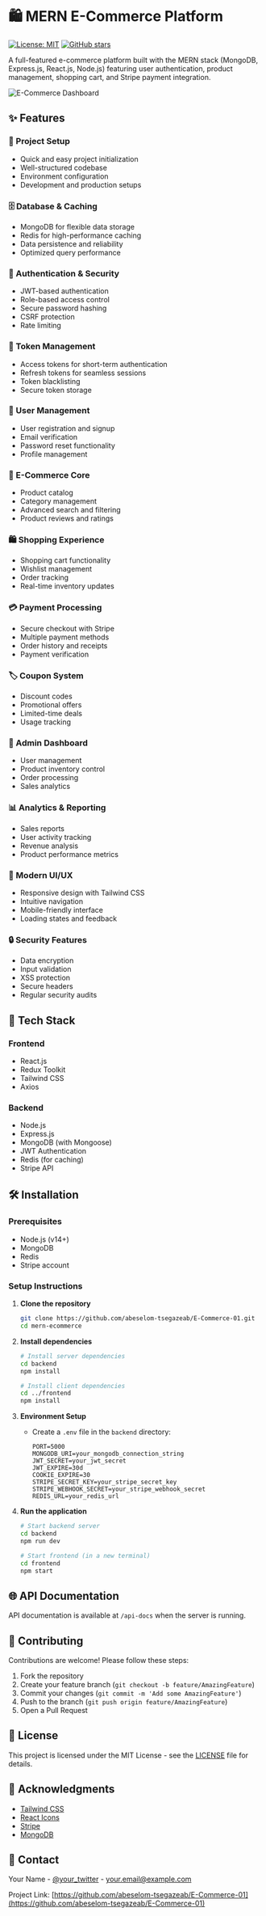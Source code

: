 # 🛍️ MERN E-Commerce Platform

[![License: MIT](https://img.shields.io/badge/License-MIT-yellow.svg)](https://opensource.org/licenses/MIT)
[![GitHub stars](https://img.shields.io/github/stars/abeselom-tsegazeab/E-Commerce-01?style=social)](https://github.com/abeselom-tsegazeab/E-Commerce-01/stargazers)

A full-featured e-commerce platform built with the MERN stack (MongoDB, Express.js, React.js, Node.js) featuring user authentication, product management, shopping cart, and Stripe payment integration.

![E-Commerce Dashboard](/frontend/public/screenshot-for-readme.png)

## ✨ Features

### 🚀 Project Setup
- Quick and easy project initialization
- Well-structured codebase
- Environment configuration
- Development and production setups

### 🗄️ Database & Caching
- MongoDB for flexible data storage
- Redis for high-performance caching
- Data persistence and reliability
- Optimized query performance

### 🔐 Authentication & Security
- JWT-based authentication
- Role-based access control
- Secure password hashing
- CSRF protection
- Rate limiting

### 🔑 Token Management
- Access tokens for short-term authentication
- Refresh tokens for seamless sessions
- Token blacklisting
- Secure token storage

### 📝 User Management
- User registration and signup
- Email verification
- Password reset functionality
- Profile management

### 🛒 E-Commerce Core
- Product catalog
- Category management
- Advanced search and filtering
- Product reviews and ratings

### 🛍️ Shopping Experience
- Shopping cart functionality
- Wishlist management
- Order tracking
- Real-time inventory updates

### 💳 Payment Processing
- Secure checkout with Stripe
- Multiple payment methods
- Order history and receipts
- Payment verification

### 🏷️ Coupon System
- Discount codes
- Promotional offers
- Limited-time deals
- Usage tracking

### 👑 Admin Dashboard
- User management
- Product inventory control
- Order processing
- Sales analytics

### 📊 Analytics & Reporting
- Sales reports
- User activity tracking
- Revenue analysis
- Product performance metrics

### 🎨 Modern UI/UX
- Responsive design with Tailwind CSS
- Intuitive navigation
- Mobile-friendly interface
- Loading states and feedback

### 🔒 Security Features
- Data encryption
- Input validation
- XSS protection
- Secure headers
- Regular security audits

## 🚀 Tech Stack

### Frontend
- React.js
- Redux Toolkit
- Tailwind CSS
- Axios

### Backend
- Node.js
- Express.js
- MongoDB (with Mongoose)
- JWT Authentication
- Redis (for caching)
- Stripe API

## 🛠️ Installation

### Prerequisites
- Node.js (v14+)
- MongoDB
- Redis
- Stripe account

### Setup Instructions

1. **Clone the repository**
   ```bash
   git clone https://github.com/abeselom-tsegazeab/E-Commerce-01.git
   cd mern-ecommerce
   ```

2. **Install dependencies**
   ```bash
   # Install server dependencies
   cd backend
   npm install
   
   # Install client dependencies
   cd ../frontend
   npm install
   ```

3. **Environment Setup**
   - Create a `.env` file in the `backend` directory:
     ```
     PORT=5000
     MONGODB_URI=your_mongodb_connection_string
     JWT_SECRET=your_jwt_secret
     JWT_EXPIRE=30d
     COOKIE_EXPIRE=30
     STRIPE_SECRET_KEY=your_stripe_secret_key
     STRIPE_WEBHOOK_SECRET=your_stripe_webhook_secret
     REDIS_URL=your_redis_url
     ```

4. **Run the application**
   ```bash
   # Start backend server
   cd backend
   npm run dev
   
   # Start frontend (in a new terminal)
   cd frontend
   npm start
   ```

## 🌐 API Documentation

API documentation is available at `/api-docs` when the server is running.

## 🤝 Contributing

Contributions are welcome! Please follow these steps:

1. Fork the repository
2. Create your feature branch (`git checkout -b feature/AmazingFeature`)
3. Commit your changes (`git commit -m 'Add some AmazingFeature'`)
4. Push to the branch (`git push origin feature/AmazingFeature`)
5. Open a Pull Request

## 📄 License

This project is licensed under the MIT License - see the [LICENSE](LICENSE) file for details.

## 🙏 Acknowledgments

- [Tailwind CSS](https://tailwindcss.com/)
- [React Icons](https://react-icons.github.io/react-icons/)
- [Stripe](https://stripe.com/)
- [MongoDB](https://www.mongodb.com/)

## 📧 Contact

Your Name - [@your_twitter](https://twitter.com/your_handle) - your.email@example.com

Project Link: [https://github.com/abeselom-tsegazeab/E-Commerce-01](https://github.com/abeselom-tsegazeab/E-Commerce-01)
```
